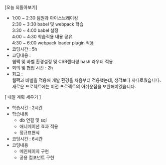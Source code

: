 [오늘 되돌아보기]
- 1:00 ~ 2:30 팀원과 아이스브레이킹 <br/>
    2:30 ~ 3:30 babel 및 webpack 학습 <br/>
    3:30 ~ 4:00 babel 설정<br/>
    4:00 ~ 4:30 학습적용 내용 공유 <br/>
    4:30 ~ 6:00 webpack loader plugin 적용 <br/>
- 코딩시간 : 5h
- 코딩내용 :  
    웹팩 및 바벨 환경설정 및 CSR렌더링 hash 라우터 적용
- 회의 및 협업 시간 : 2h
- 회고  : <br/>
    웹팩과 바벨을 적용해 개발 환경을 처음부터 적용했는데, 생각보다 까다로웠습니다. 새로운 프로젝트에는 이전 프로젝트의 아쉬운점을 보완해야겠습니다.

[ 내일 계획 세우기 ]
- 학습시간 : 2시간
- 학습내용
    - db 연결 및 sql
    - 애니메이션 효과 적용
    - 정규표현식
- 코딩시간 : 6시간
- 코딩내용
    - 메인페이지 구현
    - 공용 컴포넌트 구현